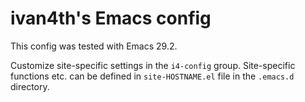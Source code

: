 # ivan4th's Emacs config

This config was tested with Emacs 29.2.

Customize site-specific settings in the `i4-config` group.
Site-specific functions etc. can be defined in `site-HOSTNAME.el` file in the `.emacs.d` directory.
